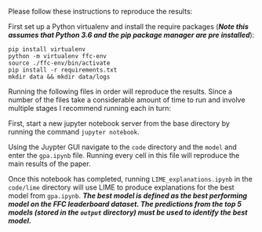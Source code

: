 Please follow these instructions to reproduce the results:

First set up a Python virtualenv and install the require packages (***Note this assumes that Python 3.6 and the pip package manager are pre installed***):
```
pip install virtualenv
python -m virtualenv ffc-env
source ./ffc-env/bin/activate
pip install -r requirements.txt
mkdir data && mkdir data/logs
```

Running the following files in order will reproduce the results. Since a number of the files take a considerable amount of time to run and involve multiple stages I recommend running each in turn:

First, start a new jupyter notebook server from the base directory by running the command `jupyter notebook`.

Using the Juypter GUI navigate to the `code` directory and the `model` and enter the `gpa.ipynb` file. Running every cell in this file will reproduce the main results of the paper.

Once this notebook has completed, running `LIME_explanations.ipynb` in the `code/lime` directory will use LIME to produce explanations for the best model from `gpa.ipynb`. ***The best model is defined as the best performing model on the FFC leaderboard dataset. The predictions from the top 5 models (stored in the `output` directory) must be used to identify the best model.***
